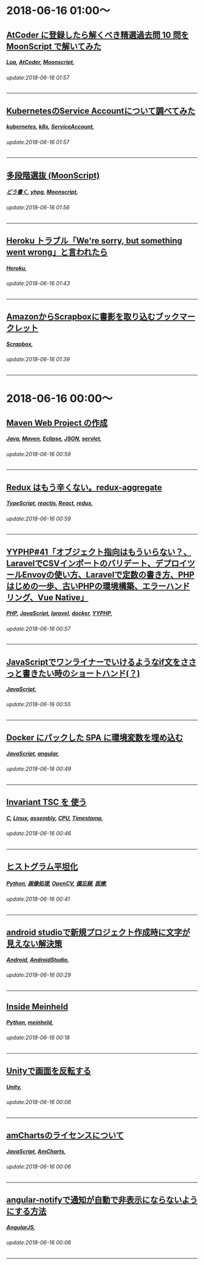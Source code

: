 # 2018-06-16 01:00～
## [AtCoder に登録したら解くべき精選過去問 10 問を MoonScript で解いてみた](https://qiita.com/cielavenir/items/6553531e230f39cd6a3d)
##### [Lua](https://qiita.com/tags/Lua), [AtCoder](https://qiita.com/tags/AtCoder), [Moonscript](https://qiita.com/tags/Moonscript), 
###### update:2018-06-16 01:57
---
## [KubernetesのService Accountについて調べてみた](https://qiita.com/knqyf263/items/ecc799650fe247dce9c5)
##### [kubernetes](https://qiita.com/tags/kubernetes), [k8s](https://qiita.com/tags/k8s), [ServiceAccount](https://qiita.com/tags/ServiceAccount), 
###### update:2018-06-16 01:57
---
## [多段階選抜 (MoonScript)](https://qiita.com/cielavenir/items/8b03cce0386f4537b5ad)
##### [どう書く](https://qiita.com/tags/どう書く), [yhpg](https://qiita.com/tags/yhpg), [Moonscript](https://qiita.com/tags/Moonscript), 
###### update:2018-06-16 01:56
---
## [Heroku トラブル「We're sorry, but something went wrong」と言われたら](https://qiita.com/ryosuketter/items/f7997be31f079c96f66e)
##### [Heroku](https://qiita.com/tags/Heroku), 
###### update:2018-06-16 01:43
---
## [AmazonからScrapboxに書影を取り込むブックマークレット](https://qiita.com/saitotetsuya/items/07b870453d234d05e531)
##### [Scrapbox](https://qiita.com/tags/Scrapbox), 
###### update:2018-06-16 01:39
---




# 2018-06-16 00:00～
## [Maven Web Project の作成](https://qiita.com/keniooi/items/d59b4dc8a0e472aef968)
##### [Java](https://qiita.com/tags/Java), [Maven](https://qiita.com/tags/Maven), [Eclipse](https://qiita.com/tags/Eclipse), [JSON](https://qiita.com/tags/JSON), [servlet](https://qiita.com/tags/servlet), 
###### update:2018-06-16 00:59
---
## [Redux はもう辛くない。redux-aggregate](https://qiita.com/Takepepe/items/a79e767b38981c910c3f)
##### [TypeScript](https://qiita.com/tags/TypeScript), [reactjs](https://qiita.com/tags/reactjs), [React](https://qiita.com/tags/React), [redux](https://qiita.com/tags/redux), 
###### update:2018-06-16 00:59
---
## [YYPHP#41「オブジェクト指向はもういらない？、LaravelでCSVインポートのバリデート、デプロイツールEnvoyの使い方、Laravelで定数の書き方、PHPはじめの一歩、古いPHPの環境構築、エラーハンドリング、Vue Native」](https://qiita.com/nouphet/items/3c709679dbfdc08d0a8b)
##### [PHP](https://qiita.com/tags/PHP), [JavaScript](https://qiita.com/tags/JavaScript), [laravel](https://qiita.com/tags/laravel), [docker](https://qiita.com/tags/docker), [YYPHP](https://qiita.com/tags/YYPHP), 
###### update:2018-06-16 00:57
---
## [JavaScriptでワンライナーでいけるようなif文をささっと書きたい時のショートハンド(？)](https://qiita.com/championofJK/items/38854e882b41b00edcee)
##### [JavaScript](https://qiita.com/tags/JavaScript), 
###### update:2018-06-16 00:55
---
## [Docker にパックした SPA に環境変数を埋め込む](https://qiita.com/TsuyoshiUshio@github/items/0c29d5b2e9d1ad995227)
##### [JavaScript](https://qiita.com/tags/JavaScript), [angular](https://qiita.com/tags/angular), 
###### update:2018-06-16 00:49
---
## [Invariant TSC を 使う](https://qiita.com/tobira-code/items/0ea82f8856fea48fd2d6)
##### [C](https://qiita.com/tags/C), [Linux](https://qiita.com/tags/Linux), [assembly](https://qiita.com/tags/assembly), [CPU](https://qiita.com/tags/CPU), [Timestamp](https://qiita.com/tags/Timestamp), 
###### update:2018-06-16 00:46
---
## [ヒストグラム平坦化](https://qiita.com/Dason08/items/1b28e24d12630182fd69)
##### [Python](https://qiita.com/tags/Python), [画像処理](https://qiita.com/tags/画像処理), [OpenCV](https://qiita.com/tags/OpenCV), [備忘録](https://qiita.com/tags/備忘録), [医療](https://qiita.com/tags/医療), 
###### update:2018-06-16 00:41
---
## [android studioで新規プロジェクト作成時に文字が見えない解決策](https://qiita.com/dekosuke-menti/items/789778ceff97e17a380d)
##### [Android](https://qiita.com/tags/Android), [AndroidStudio](https://qiita.com/tags/AndroidStudio), 
###### update:2018-06-16 00:29
---
## [Inside Meinheld](https://qiita.com/mopemope/items/f2bc3c4595409faec1c2)
##### [Python](https://qiita.com/tags/Python), [meinheld](https://qiita.com/tags/meinheld), 
###### update:2018-06-16 00:18
---
## [Unityで画面を反転する](https://qiita.com/remin/items/908c0c8abcff6d54f985)
##### [Unity](https://qiita.com/tags/Unity), 
###### update:2018-06-16 00:06
---
## [amChartsのライセンスについて](https://qiita.com/ntarontarontaro/items/26c8e525a6f6524c0b69)
##### [JavaScript](https://qiita.com/tags/JavaScript), [AmCharts](https://qiita.com/tags/AmCharts), 
###### update:2018-06-16 00:06
---
## [angular-notifyで通知が自動で非表示にならないようにする方法](https://qiita.com/go12lim/items/76e95dc8beaef4cc6fbd)
##### [AngularJS](https://qiita.com/tags/AngularJS), 
###### update:2018-06-16 00:06
---






